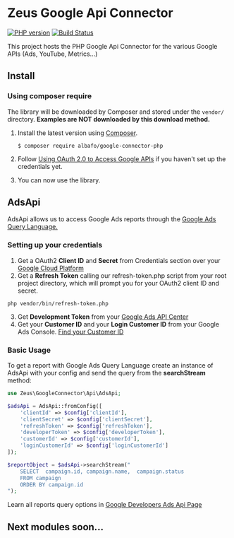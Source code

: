 
# Zeus Google Api Connector

[![PHP version](https://badge.fury.io/ph/albafo%2Fgoogle-connector-php.svg)](https://badge.fury.io/ph/albafo%2Fgoogle-connector-php) [![Build Status](https://travis-ci.org/albafo/google-connector-php.svg?branch=master)](https://travis-ci.org/albafo/google-connector-php)

This project hosts the PHP Google Api Connector for the various Google APIs (Ads, YouTube, Metrics...)

## Install

### Using composer require

The library will be downloaded by Composer and stored under the  `vendor/`  directory.  **Examples are NOT downloaded by this download method.**

1.  Install the latest version using  [Composer](https://getcomposer.org/).
    
    ```
    $ composer require albafo/google-connector-php
    ```
    
2.  Follow  [Using OAuth 2.0 to Access Google APIs](https://developers.google.com/identity/protocols/oauth2)  if you haven't set up the credentials yet.
    
3.  You can now use the library.

## AdsApi

AdsApi allows us to access Google Ads reports through the [Google Ads Query Language.](https://developers.google.com/google-ads/api/docs/query/overview) 

### Setting up your credentials

1. Get a OAuth2 **Client ID** and **Secret** from Credentials section over your [Google Cloud Platform](https://console.cloud.google.com/apis/credentials)
2. Get a **Refresh Token** calling our refresh-token.php script from your root project directory, which will prompt you for your OAuth2 client ID and secret.
```console    
php vendor/bin/refresh-token.php
```
3. Get **Development Token** from your [Google Ads API Center](https://ads.google.com/aw/apicenter)
4. Get your **Customer ID** and your **Login Customer ID** from your Google Ads Console. [Find your Customer ID](https://support.google.com/google-ads/answer/1704344?hl=en)

### Basic Usage

To get a report with Google Ads Query Language create an instance of AdsApi with your config and send the query from the **searchStream** method:

```php    
use Zeus\GoogleConnector\Api\AdsApi;

$adsApi = AdsApi::fromConfig([  
    'clientId' => $config['clientId'],  
    'clientSecret' => $config['clientSecret'],  
    'refreshToken' => $config['refreshToken'],  
    'developerToken' => $config['developerToken'],  
    'customerId' => $config['customerId'],  
    'loginCustomerId' => $config['loginCustomerId']  
]);

$reportObject = $adsApi->searchStream("
    SELECT  campaign.id, campaign.name,  campaign.status
    FROM campaign 
    ORDER BY campaign.id
");
```

Learn all reports query options in [Google Developers Ads Api Page](https://developers.google.com/google-ads/api/docs/reporting/example) 

## Next modules soon...
